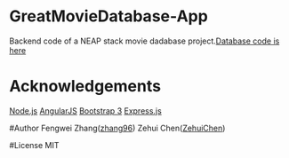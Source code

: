 # GreatMovieDatabase-App
Backend code of a NEAP stack movie dadabase project.[Database code is here](https://github.com/zhang96/GreatMovieDatabase-Database)

# Acknowledgements
[Node.js](nodejs.org) 
[AngularJS](https://angularjs.org/
)
[Bootstrap 3](getbootstrap.com/)
[Express.js](expressjs.com/)

#Author
Fengwei Zhang([zhang96](https://github.com/zhang96/))
Zehui Chen([ZehuiChen](https://github.com/ZehuiChen))

#License
MIT
